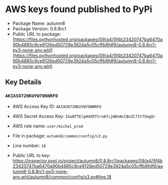 # AWS keys found published to PyPi

* Package Name: autumn8
* Package Version: 0.8.8rc1
* Public URL to package: [https://files.pythonhosted.org/packages/09/a4/5f4b23420747ba6470a90b4885c9ce9126ed50729e3924a5c05cffb8fdf6/autumn8-0.8.8rc1-py3-none-any.whl](https://files.pythonhosted.org/packages/09/a4/5f4b23420747ba6470a90b4885c9ce9126ed50729e3924a5c05cffb8fdf6/autumn8-0.8.8rc1-py3-none-any.whl)

## Key Details

### `AKIASO72NKUYW7ONNRFO`

* AWS Access Key ID: `AKIASO72NKUYW7ONNRFO`
* AWS Secret Access Key: `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` 
* AWS role name: `user/michal_prod`
* File in package: `autumn8/common/config/s3.py`
* Line number: `18`

* Public URL to key: https://inspector.pypi.io/project/autumn8/0.8.8rc1/packages/09/a4/5f4b23420747ba6470a90b4885c9ce9126ed50729e3924a5c05cffb8fdf6/autumn8-0.8.8rc1-py3-none-any.whl/autumn8/common/config/s3.py#line.18


